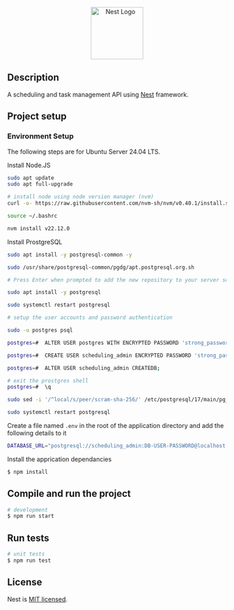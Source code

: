 <p align="center">
  <a href="http://nestjs.com/" target="blank"><img src="https://nestjs.com/img/logo-small.svg" width="120" alt="Nest Logo" /></a>
</p>

## Description

A scheduling and task management API using [Nest](https://github.com/nestjs/nest) framework.

## Project setup

### Environment Setup

The following steps are for Ubuntu Server 24.04 LTS.

Install Node.JS 

```bash
sudo apt update
sudo apt full-upgrade

# install node using node version manager (nvm)
curl -o- https://raw.githubusercontent.com/nvm-sh/nvm/v0.40.1/install.sh | bash

source ~/.bashrc

nvm install v22.12.0
```

Install ProstgreSQL

```bash
sudo apt install -y postgresql-common -y

sudo /usr/share/postgresql-common/pgdg/apt.postgresql.org.sh

# Press Enter when prompted to add the new repository to your server sources.

sudo apt install -y postgresql

sudo systemctl restart postgresql

# setup the user accounts and password authentication

sudo -u postgres psql

postgres=#  ALTER USER postgres WITH ENCRYPTED PASSWORD 'strong_password';

postgres=#  CREATE USER scheduling_admin ENCRYPTED PASSWORD 'strong_password';

postgres=#  ALTER USER scheduling_admin CREATEDB;

# exit the prostgres shell
postgres=#  \q

sudo sed -i '/^local/s/peer/scram-sha-256/' /etc/postgresql/17/main/pg_hba.conf

sudo systemctl restart postgresql
```

Create a file named `.env` in the root of the application directory and add the following details to it

```bash
DATABASE_URL="postgresql://scheduling_admin:DB-USER-PASSWORD@localhost:5432/scheduledb?schema=public"
```

Install the apprication dependancies

```bash
$ npm install
```

## Compile and run the project

```bash
# development
$ npm run start
```

## Run tests

```bash
# unit tests
$ npm run test
```


## License

Nest is [MIT licensed](https://github.com/nestjs/nest/blob/master/LICENSE).
